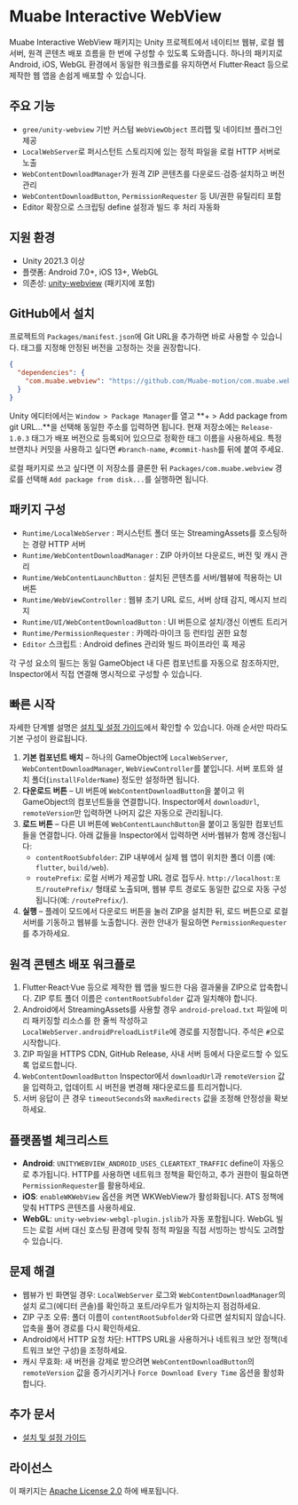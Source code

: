 # Muabe Interactive WebView

Muabe Interactive WebView 패키지는 Unity 프로젝트에서 네이티브 웹뷰, 로컬 웹 서버, 원격 콘텐츠 배포 흐름을 한 번에 구성할 수 있도록 도와줍니다. 하나의 패키지로 Android, iOS, WebGL 환경에서 동일한 워크플로를 유지하면서 Flutter·React 등으로 제작한 웹 앱을 손쉽게 배포할 수 있습니다.

## 주요 기능
- `gree/unity-webview` 기반 커스텀 `WebViewObject` 프리팹 및 네이티브 플러그인 제공
- `LocalWebServer`로 퍼시스턴트 스토리지에 있는 정적 파일을 로컬 HTTP 서버로 노출
- `WebContentDownloadManager`가 원격 ZIP 콘텐츠를 다운로드·검증·설치하고 버전 관리
- `WebContentDownloadButton`, `PermissionRequester` 등 UI/권한 유틸리티 포함
- Editor 확장으로 스크립팅 define 설정과 빌드 후 처리 자동화

## 지원 환경
- Unity 2021.3 이상
- 플랫폼: Android 7.0+, iOS 13+, WebGL
- 의존성: [unity-webview](https://github.com/gree/unity-webview) (패키지에 포함)

## GitHub에서 설치
프로젝트의 `Packages/manifest.json`에 Git URL을 추가하면 바로 사용할 수 있습니다. 태그를 지정해 안정된 버전을 고정하는 것을 권장합니다.

```json
{
  "dependencies": {
    "com.muabe.webview": "https://github.com/Muabe-motion/com.muabe.webview.git#Release-1.0.3"
  }
}
```

Unity 에디터에서는 `Window > Package Manager`를 열고 **+ > Add package from git URL...**을 선택해 동일한 주소를 입력하면 됩니다. 현재 저장소에는 `Release-1.0.3` 태그가 배포 버전으로 등록되어 있으므로 정확한 태그 이름을 사용하세요. 특정 브랜치나 커밋을 사용하고 싶다면 `#branch-name`, `#commit-hash`를 뒤에 붙여 주세요.

로컬 패키지로 쓰고 싶다면 이 저장소를 클론한 뒤 `Packages/com.muabe.webview` 경로를 선택해 `Add package from disk...`를 실행하면 됩니다.

## 패키지 구성
- `Runtime/LocalWebServer` : 퍼시스턴트 폴더 또는 StreamingAssets를 호스팅하는 경량 HTTP 서버
- `Runtime/WebContentDownloadManager` : ZIP 아카이브 다운로드, 버전 및 캐시 관리
- `Runtime/WebContentLaunchButton` : 설치된 콘텐츠를 서버/웹뷰에 적용하는 UI 버튼
- `Runtime/WebViewController` : 웹뷰 초기 URL 로드, 서버 상태 감지, 메시지 브리지
- `Runtime/UI/WebContentDownloadButton` : UI 버튼으로 설치/갱신 이벤트 트리거
- `Runtime/PermissionRequester` : 카메라·마이크 등 런타임 권한 요청
- `Editor` 스크립트 : Android defines 관리와 빌드 파이프라인 훅 제공

각 구성 요소의 필드는 동일 GameObject 내 다른 컴포넌트를 자동으로 참조하지만, Inspector에서 직접 연결해 명시적으로 구성할 수 있습니다.

## 빠른 시작
자세한 단계별 설명은 [설치 및 설정 가이드](Documentation~/setup.md)에서 확인할 수 있습니다. 아래 순서만 따라도 기본 구성이 완료됩니다.
1. **기본 컴포넌트 배치** – 하나의 GameObject에 `LocalWebServer`, `WebContentDownloadManager`, `WebViewController`를 붙입니다. 서버 포트와 설치 폴더(`installFolderName`) 정도만 설정하면 됩니다.
2. **다운로드 버튼** – UI 버튼에 `WebContentDownloadButton`을 붙이고 위 GameObject의 컴포넌트들을 연결합니다. Inspector에서 `downloadUrl`, `remoteVersion`만 입력하면 나머지 값은 자동으로 관리됩니다.
3. **로드 버튼** – 다른 UI 버튼에 `WebContentLaunchButton`을 붙이고 동일한 컴포넌트들을 연결합니다. 아래 값들을 Inspector에서 입력하면 서버·웹뷰가 함께 갱신됩니다:
   - `contentRootSubfolder`: ZIP 내부에서 실제 웹 앱이 위치한 폴더 이름 (예: `flutter`, `build/web`).
   - `routePrefix`: 로컬 서버가 제공할 URL 경로 접두사. `http://localhost:포트/routePrefix/` 형태로 노출되며, 웹뷰 루트 경로도 동일한 값으로 자동 구성됩니다(예: `/routePrefix/`).
4. **실행** – 플레이 모드에서 다운로드 버튼을 눌러 ZIP을 설치한 뒤, 로드 버튼으로 로컬 서버를 기동하고 웹뷰를 노출합니다. 권한 안내가 필요하면 `PermissionRequester`를 추가하세요.

## 원격 콘텐츠 배포 워크플로
1. Flutter·React·Vue 등으로 제작한 웹 앱을 빌드한 다음 결과물을 ZIP으로 압축합니다. ZIP 루트 폴더 이름은 `contentRootSubfolder` 값과 일치해야 합니다.
2. Android에서 StreamingAssets를 사용할 경우 `android-preload.txt` 파일에 미리 패키징할 리소스를 한 줄씩 작성하고 `LocalWebServer.androidPreloadListFile`에 경로를 지정합니다. 주석은 `#`으로 시작합니다.
3. ZIP 파일을 HTTPS CDN, GitHub Release, 사내 서버 등에서 다운로드할 수 있도록 업로드합니다.
4. `WebContentDownloadButton` Inspector에서 `downloadUrl`과 `remoteVersion` 값을 입력하고, 업데이트 시 버전을 변경해 재다운로드를 트리거합니다.
5. 서버 응답이 큰 경우 `timeoutSeconds`와 `maxRedirects` 값을 조정해 안정성을 확보하세요.

## 플랫폼별 체크리스트
- **Android**: `UNITYWEBVIEW_ANDROID_USES_CLEARTEXT_TRAFFIC` define이 자동으로 추가됩니다. HTTP를 사용하면 네트워크 정책을 확인하고, 추가 권한이 필요하면 `PermissionRequester`를 활용하세요.
- **iOS**: `enableWKWebView` 옵션을 켜면 WKWebView가 활성화됩니다. ATS 정책에 맞춰 HTTPS 콘텐츠를 사용하세요.
- **WebGL**: `unity-webview-webgl-plugin.jslib`가 자동 포함됩니다. WebGL 빌드는 로컬 서버 대신 호스팅 환경에 맞춰 정적 파일을 직접 서빙하는 방식도 고려할 수 있습니다.

## 문제 해결
- 웹뷰가 빈 화면일 경우: `LocalWebServer` 로그와 `WebContentDownloadManager`의 설치 로그(에디터 콘솔)를 확인하고 포트/라우트가 일치하는지 점검하세요.
- ZIP 구조 오류: 폴더 이름이 `contentRootSubfolder`와 다르면 설치되지 않습니다. 압축을 풀어 경로를 다시 확인하세요.
- Android에서 HTTP 요청 차단: HTTPS URL을 사용하거나 네트워크 보안 정책(네트워크 보안 구성)을 조정하세요.
- 캐시 무효화: 새 버전을 강제로 받으려면 `WebContentDownloadButton`의 `remoteVersion` 값을 증가시키거나 `Force Download Every Time` 옵션을 활성화합니다.

## 추가 문서
- [설치 및 설정 가이드](Documentation~/setup.md)

## 라이선스
이 패키지는 [Apache License 2.0](LICENSE) 하에 배포됩니다.
